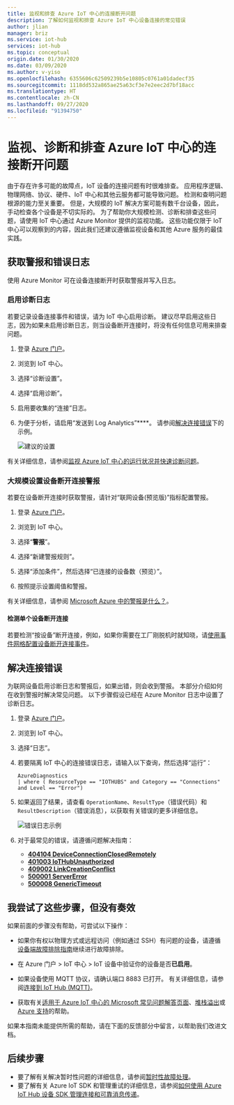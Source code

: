 ```yaml
---
title: 监视和排查 Azure IoT 中心的连接断开问题
description: 了解如何监视和排查 Azure IoT 中心设备连接的常见错误
author: jlian
manager: briz
ms.service: iot-hub
services: iot-hub
ms.topic: conceptual
origin.date: 01/30/2020
ms.date: 03/09/2020
ms.author: v-yiso
ms.openlocfilehash: 6355606c62509239b5e10805c0761a01dadecf35
ms.sourcegitcommit: 1118dd532a865ae25a63cf3e7e2eec2d7bf18acc
ms.translationtype: HT
ms.contentlocale: zh-CN
ms.lasthandoff: 09/27/2020
ms.locfileid: "91394750"
---
```

# <a name="monitor-diagnose-and-troubleshoot-disconnects-with-azure-iot-hub"></a>监视、诊断和排查 Azure IoT 中心的连接断开问题

由于存在许多可能的故障点，IoT 设备的连接问题有时很难排查。 应用程序逻辑、物理网络、协议、硬件、IoT 中心和其他云服务都可能导致问题。 检测和查明问题根源的能力至关重要。 但是，大规模的 IoT 解决方案可能有数千台设备，因此，手动检查各个设备是不切实际的。 为了帮助你大规模检测、诊断和排查这些问题，请使用 IoT 中心通过 Azure Monitor 提供的监视功能。 这些功能仅限于 IoT 中心可以观察到的内容，因此我们还建议遵循监视设备和其他 Azure 服务的最佳实践。

## <a name="get-alerts-and-error-logs"></a>获取警报和错误日志

使用 Azure Monitor 可在设备连接断开时获取警报并写入日志。

### <a name="turn-on-diagnostic-logs"></a>启用诊断日志 

若要记录设备连接事件和错误，请为 IoT 中心启用诊断。 建议尽早启用这些日志，因为如果未启用诊断日志，则当设备断开连接时，将没有任何信息可用来排查问题。

1. 登录 [Azure 门户](https://portal.azure.cn)。

2. 浏览到 IoT 中心。

3. 选择“诊断设置”。

4. 选择“启用诊断”。

5. 启用要收集的“连接”日志。

6. 为便于分析，请启用“发送到 Log Analytics”****。 请参阅[解决连接错误](#resolve-connectivity-errors)下的示例。

   ![建议的设置](./media/iot-hub-troubleshoot-connectivity/diagnostic-settings-recommendation.png)

有关详细信息，请参阅[监视 Azure IoT 中心的运行状况并快速诊断问题](iot-hub-monitor-resource-health.md)。

### <a name="set-up-alerts-for-device-disconnect-at-scale"></a>大规模设置设备断开连接警报

若要在设备断开连接时获取警报，请针对“联网设备(预览版)”指标配置警报。

1. 登录 [Azure 门户](https://portal.azure.cn)。

2. 浏览到 IoT 中心。

3. 选择“**警报**”。

4. 选择“新建警报规则”。

5. 选择“添加条件”，然后选择“已连接的设备数（预览）”。

6. 按照提示设置阈值和警报。

有关详细信息，请参阅 [Microsoft Azure 中的警报是什么？](../azure-monitor/platform/alerts-overview.md)。

#### <a name="detecting-individual-device-disconnects"></a>检测单个设备断开连接

若要检测“按设备”断开连接，例如，如果你需要在工厂刚脱机时就知晓，请[使用事件网格配置设备断开连接事件](iot-hub-event-grid.md)。

## <a name="resolve-connectivity-errors"></a>解决连接错误

为联网设备启用诊断日志和警报后，如果出错，则会收到警报。 本部分介绍如何在收到警报时解决常见问题。 以下步骤假设已经在 Azure Monitor 日志中设置了诊断日志。

1. 登录 [Azure 门户](https://portal.azure.cn)。

1. 浏览到 IoT 中心。

1. 选择“日志”。

1. 若要隔离 IoT 中心的连接错误日志，请输入以下查询，然后选择“运行”：

    ```kusto
    AzureDiagnostics
    | where ( ResourceType == "IOTHUBS" and Category == "Connections" and Level == "Error")
    ```

1. 如果返回了结果，请查看 `OperationName`、`ResultType`（错误代码）和 `ResultDescription`（错误消息），以获取有关错误的更多详细信息。

   ![错误日志示例](./media/iot-hub-troubleshoot-connectivity/diag-logs.png)

1. 对于最常见的错误，请遵循问题解决指南：

    - **[404104 DeviceConnectionClosedRemotely](iot-hub-troubleshoot-error-404104-deviceconnectionclosedremotely.md)**
    - **[401003 IoTHubUnauthorized](iot-hub-troubleshoot-error-401003-iothubunauthorized.md)**
    - **[409002 LinkCreationConflict](iot-hub-troubleshoot-error-409002-linkcreationconflict.md)**
    - **[500001 ServerError](iot-hub-troubleshoot-error-500xxx-internal-errors.md)**
    - **[500008 GenericTimeout](iot-hub-troubleshoot-error-500xxx-internal-errors.md)**

## <a name="i-tried-the-steps-but-they-didnt-work"></a>我尝试了这些步骤，但没有奏效

如果前面的步骤没有帮助，可尝试以下操作：

* 如果你有权以物理方式或远程访问（例如通过 SSH）有问题的设备，请遵循[设备端故障排除指南](https://github.com/Azure/azure-iot-sdk-node/wiki/Troubleshooting-Guide-Devices)继续进行故障排除。
* 在 Azure 门户 > IoT 中心 > IoT 设备中验证你的设备是否**已启用**。
* 如果设备使用 MQTT 协议，请确认端口 8883 已打开。 有关详细信息，请参阅[连接到 IoT Hub (MQTT)](iot-hub-mqtt-support.md#connecting-to-iot-hub)。

* 获取有关[适用于 Azure IoT 中心的 Microsoft 常见问题解答页面](https://docs.microsoft.com/answers/topics/azure-iot-hub.html)、[堆栈溢出](https://stackoverflow.com/questions/tagged/azure-iot-hub)或 [Azure 支持](https://azure.microsoft.com/support/options/)的帮助。

如果本指南未能提供所需的帮助，请在下面的反馈部分中留言，以帮助我们改进文档。

## <a name="next-steps"></a>后续步骤

* 要了解有关解决暂时性问题的详细信息，请参阅[暂时性故障处理](https://docs.microsoft.com/en-us/azure/architecture/best-practices/transient-faults)。
* 要了解有关 Azure IoT SDK 和管理重试的详细信息，请参阅[如何使用 Azure IoT Hub 设备 SDK 管理连接和可靠消息传递](iot-hub-reliability-features-in-sdks.md#connection-and-retry)。
